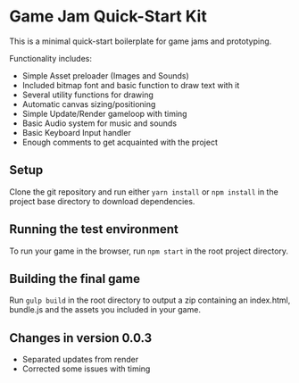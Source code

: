 # Game Jam Quick-Start Kit

This is a minimal quick-start boilerplate for game jams and prototyping.

Functionality includes:
 - Simple Asset preloader (Images and Sounds)
 - Included bitmap font and basic function to draw text with it
 - Several utility functions for drawing
 - Automatic canvas sizing/positioning
 - Simple Update/Render gameloop with timing
 - Basic Audio system for music and sounds
 - Basic Keyboard Input handler
 - Enough comments to get acquainted with the project

## Setup
Clone the git repository and run either `yarn install` or `npm install` in the project base directory to download dependencies.

## Running the test environment
To run your game in the browser, run `npm start` in the root project directory.

## Building the final game
Run `gulp build` in the root directory to output a zip containing an index.html, bundle.js and the assets you included in your game.

## Changes in version 0.0.3
 - Separated updates from render
 - Corrected some issues with timing


